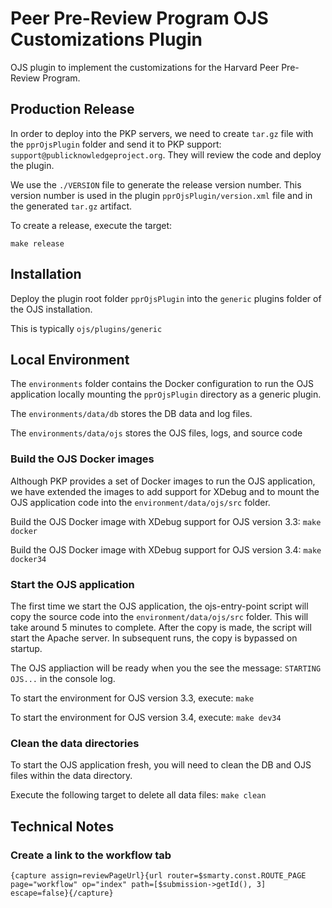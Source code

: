 # Peer Pre-Review Program OJS Customizations Plugin
OJS plugin to implement the customizations for the Harvard Peer Pre-Review Program.

## Production Release
In order to deploy into the PKP servers, we need to create ``tar.gz`` file with the ``pprOjsPlugin`` folder and
send it to PKP support: ``support@publicknowledgeproject.org``. They will review the code and deploy the plugin.

We use the ``./VERSION`` file to generate the release version number.
This version number is used in the plugin ``pprOjsPlugin/version.xml`` file and in the generated ``tar.gz`` artifact.

To create a release, execute the target:
```
make release
```

## Installation
Deploy the plugin root folder ``pprOjsPlugin`` into the ``generic`` plugins folder of the OJS installation.

This is typically ``ojs/plugins/generic``

## Local Environment
The ``environments`` folder contains the Docker configuration to run the OJS application locally mounting the ``pprOjsPlugin`` directory as a generic plugin.

The ``environments/data/db`` stores the DB data and log files.

The ``environments/data/ojs`` stores the OJS files, logs, and source code

### Build the OJS Docker images
Although PKP provides a set of Docker images to run the OJS application, we have extended the images to add support
for XDebug and to mount the OJS application code into the ``environment/data/ojs/src`` folder.

Build the OJS Docker image with XDebug support for OJS version 3.3:
``make docker``

Build the OJS Docker image with XDebug support for OJS version 3.4:
``make docker34``

### Start the OJS application
The first time we start the OJS application, the ojs-entry-point script will copy the source code into the ``environment/data/ojs/src`` folder.
This will take around 5 minutes to complete. After the copy is made, the script will start the Apache server. In subsequent runs, the copy is bypassed on startup.

The OJS appliaction will be ready when you the see the message: ``STARTING OJS...`` in the console log.

To start the environment for OJS version 3.3, execute:
``make``

To start the environment for OJS version 3.4, execute:
``make dev34``

### Clean the data directories
To start the OJS application fresh, you will need to clean the DB and OJS files within the data directory.

Execute the following target to delete all data files:
``make clean``

## Technical Notes

### Create a link to the workflow tab
```
{capture assign=reviewPageUrl}{url router=$smarty.const.ROUTE_PAGE page="workflow" op="index" path=[$submission->getId(), 3] escape=false}{/capture}
```
